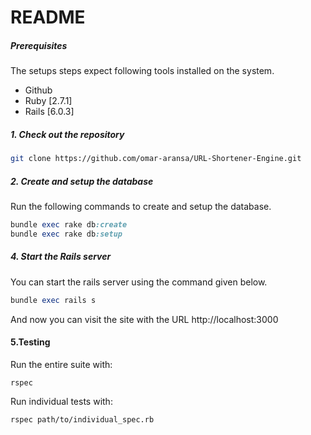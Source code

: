 # README

##### Prerequisites

The setups steps expect following tools installed on the system.

- Github
- Ruby [2.7.1]
- Rails [6.0.3]

##### 1. Check out the repository

```bash
git clone https://github.com/omar-aransa/URL-Shortener-Engine.git
```

##### 2. Create and setup the database

Run the following commands to create and setup the database.

```ruby
bundle exec rake db:create
bundle exec rake db:setup
```

##### 4. Start the Rails server

You can start the rails server using the command given below.

```ruby
bundle exec rails s
```

And now you can visit the site with the URL http://localhost:3000

#### 5.Testing

Run the entire suite with:

```
rspec
```

Run individual tests with:

```
rspec path/to/individual_spec.rb
```
